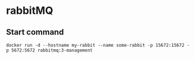 # rabbitMQ

## Start command
`docker run -d --hostname my-rabbit --name some-rabbit -p 15672:15672 -p 5672:5672 rabbitmq:3-management`
